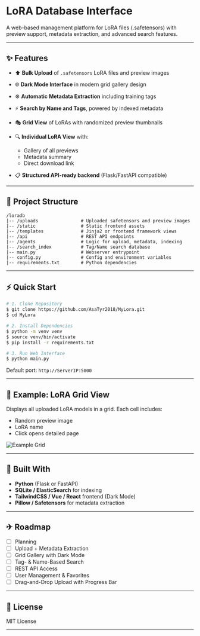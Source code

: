 # LoRA Database Interface

A web-based management platform for LoRA files (.safetensors) with preview support, metadata extraction, and advanced search features.

---

## ✨ Features

* ⬆️ **Bulk Upload** of `.safetensors` LoRA files and preview images
* 🌐 **Dark Mode Interface** in modern grid gallery design
* ⚙️ **Automatic Metadata Extraction** including training tags
* ⚡ **Search by Name and Tags**, powered by indexed metadata
* 🎭 **Grid View** of LoRAs with randomized preview thumbnails
* 🔍 **Individual LoRA View** with:

  * Gallery of all previews
  * Metadata summary
  * Direct download link
* 📋 **Structured API-ready backend** (Flask/FastAPI compatible)

---

## 📃 Project Structure

```
/loradb
|-- /uploads                # Uploaded safetensors and preview images
|-- /static                 # Static frontend assets
|-- /templates              # Jinja2 or frontend framework views
|-- /api                    # REST API endpoints
|-- /agents                 # Logic for upload, metadata, indexing
|-- /search_index           # Tag/Name search database
|-- main.py                 # Webserver entrypoint
|-- config.py               # Config and environment variables
|-- requirements.txt        # Python dependencies
```

---

## ⚡ Quick Start

```bash
# 1. Clone Repository
$ git clone https://github.com/AsaTyr2018/MyLora.git
$ cd MyLora

# 2. Install Dependencies
$ python -m venv venv
$ source venv/bin/activate
$ pip install -r requirements.txt

# 3. Run Web Interface
$ python main.py
```

Default port: `http://ServerIP:5000`

---

## 🔐 Example: LoRA Grid View

Displays all uploaded LoRA models in a grid. Each cell includes:

* Random preview image
* LoRA name
* Click opens detailed page

![Example Grid](docs/grid-example.png)

---

## 🧰 Built With

* **Python** (Flask or FastAPI)
* **SQLite / ElasticSearch** for indexing
* **TailwindCSS / Vue / React** frontend (Dark Mode)
* **Pillow / Safetensors** for metadata extraction

---

## ✈ Roadmap

* [ ] Planning
* [ ] Upload + Metadata Extraction
* [ ] Grid Gallery with Dark Mode
* [ ] Tag- & Name-Based Search
* [ ] REST API Access
* [ ] User Management & Favorites
* [ ] Drag-and-Drop Upload with Progress Bar

---

## 📄 License

MIT License

---

